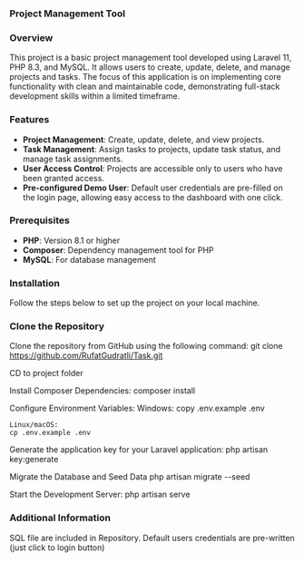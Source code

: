 ### Project Management Tool

### Overview

This project is a basic project management tool developed using Laravel 11, PHP 8.3, and MySQL. It allows users to create, update, delete, and manage projects and tasks. The focus of this application is on implementing core functionality with clean and maintainable code, demonstrating full-stack development skills within a limited timeframe.

### Features

- **Project Management**: Create, update, delete, and view projects.
- **Task Management**: Assign tasks to projects, update task status, and manage task assignments.
- **User Access Control**: Projects are accessible only to users who have been granted access.
- **Pre-configured Demo User**: Default user credentials are pre-filled on the login page, allowing easy access to the dashboard with one click.

### Prerequisites

- **PHP**: Version 8.1 or higher
- **Composer**: Dependency management tool for PHP
- **MySQL**: For database management


### Installation

Follow the steps below to set up the project on your local machine.


### Clone the Repository

Clone the repository from GitHub using the following command:
	git clone https://github.com/RufatGudratli/Task.git

CD to project folder


Install Composer Dependencies:
	composer install


Configure Environment Variables:
	Windows:
	copy .env.example .env

	Linux/macOS:
	cp .env.example .env


Generate the application key for your Laravel application:
	php artisan key:generate


Migrate the Database and Seed Data
	php artisan migrate --seed

Start the Development Server:
	php artisan serve



### Additional Information
SQL file are included in Repository.
Default users credentials are pre-written (just click to login button)